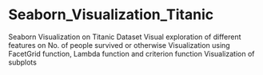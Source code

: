 # Seaborn_Visualization_Titanic


Seaborn Visualization on Titanic Dataset Visual exploration of different features on No. of people survived or otherwise Visualization using FacetGrid function, Lambda function and criterion function Visualization of subplots

